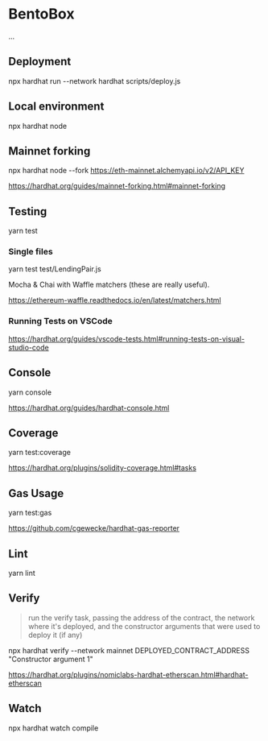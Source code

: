 # BentoBox

...

## Deployment

npx hardhat run --network hardhat scripts/deploy.js

## Local environment

npx hardhat node

## Mainnet forking

npx hardhat node --fork https://eth-mainnet.alchemyapi.io/v2/API_KEY

https://hardhat.org/guides/mainnet-forking.html#mainnet-forking

## Testing

yarn test

### Single files

yarn test test/LendingPair.js

Mocha & Chai with Waffle matchers (these are really useful).

https://ethereum-waffle.readthedocs.io/en/latest/matchers.html

### Running Tests on VSCode

https://hardhat.org/guides/vscode-tests.html#running-tests-on-visual-studio-code

## Console

yarn console

https://hardhat.org/guides/hardhat-console.html

## Coverage

yarn test:coverage

https://hardhat.org/plugins/solidity-coverage.html#tasks

## Gas Usage

yarn test:gas

https://github.com/cgewecke/hardhat-gas-reporter

## Lint

yarn lint

## Verify

> run the verify task, passing the address of the contract, the network where it's deployed, and the constructor arguments that were used to deploy it (if any)

npx hardhat verify --network mainnet DEPLOYED_CONTRACT_ADDRESS "Constructor argument 1"

https://hardhat.org/plugins/nomiclabs-hardhat-etherscan.html#hardhat-etherscan

## Watch

npx hardhat watch compile
